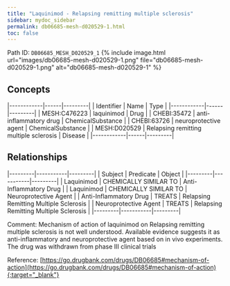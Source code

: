 ```yaml
---
title: "Laquinimod - Relapsing remitting multiple sclerosis"
sidebar: mydoc_sidebar
permalink: db06685-mesh-d020529-1.html
toc: false 
---
```



Path ID: `DB06685_MESH_D020529_1`
{% include image.html url="images/db06685-mesh-d020529-1.png" file="db06685-mesh-d020529-1.png" alt="db06685-mesh-d020529-1" %}

## Concepts

|------------|------|---------|
| Identifier | Name | Type    |
|------------|------|---------|
| MESH:C476223 | laquinimod | Drug |
| CHEBI:35472 | anti-inflammatory drug | ChemicalSubstance |
| CHEBI:63726 | neuroprotective agent | ChemicalSubstance |
| MESH:D020529 | Relapsing remitting multiple sclerosis | Disease |
|------------|------|---------|

## Relationships

|---------|-----------|---------|
| Subject | Predicate | Object  |
|---------|-----------|---------|
| Laquinimod | CHEMICALLY SIMILAR TO | Anti-Inflammatory Drug |
| Laquinimod | CHEMICALLY SIMILAR TO | Neuroprotective Agent |
| Anti-Inflammatory Drug | TREATS | Relapsing Remitting Multiple Sclerosis |
| Neuroprotective Agent | TREATS | Relapsing Remitting Multiple Sclerosis |
|---------|-----------|---------|

Comment: Mechanism of action of laquinimod on Relapsing remitting multiple sclerosis is not well understood. Available evidence suggests it as anti-inflammatory and neuroprotective agent based on in vivo experiments. The drug was withdrawn from phase III clinical trials

Reference: [https://go.drugbank.com/drugs/DB06685#mechanism-of-action](https://go.drugbank.com/drugs/DB06685#mechanism-of-action){:target="_blank"}